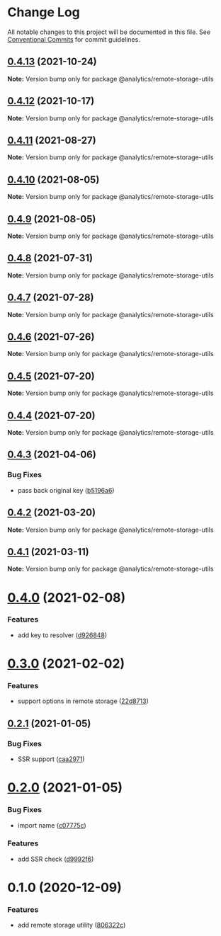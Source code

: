 # Change Log

All notable changes to this project will be documented in this file.
See [Conventional Commits](https://conventionalcommits.org) for commit guidelines.

## [0.4.13](https://github.com/DavidWells/analytics/compare/@analytics/remote-storage-utils@0.4.12...@analytics/remote-storage-utils@0.4.13) (2021-10-24)

**Note:** Version bump only for package @analytics/remote-storage-utils





## [0.4.12](https://github.com/DavidWells/analytics/compare/@analytics/remote-storage-utils@0.4.11...@analytics/remote-storage-utils@0.4.12) (2021-10-17)

**Note:** Version bump only for package @analytics/remote-storage-utils





## [0.4.11](https://github.com/DavidWells/analytics/compare/@analytics/remote-storage-utils@0.4.10...@analytics/remote-storage-utils@0.4.11) (2021-08-27)

**Note:** Version bump only for package @analytics/remote-storage-utils





## [0.4.10](https://github.com/DavidWells/analytics/compare/@analytics/remote-storage-utils@0.4.9...@analytics/remote-storage-utils@0.4.10) (2021-08-05)

**Note:** Version bump only for package @analytics/remote-storage-utils





## [0.4.9](https://github.com/DavidWells/analytics/compare/@analytics/remote-storage-utils@0.4.8...@analytics/remote-storage-utils@0.4.9) (2021-08-05)

**Note:** Version bump only for package @analytics/remote-storage-utils





## [0.4.8](https://github.com/DavidWells/analytics/compare/@analytics/remote-storage-utils@0.4.7...@analytics/remote-storage-utils@0.4.8) (2021-07-31)

**Note:** Version bump only for package @analytics/remote-storage-utils





## [0.4.7](https://github.com/DavidWells/analytics/compare/@analytics/remote-storage-utils@0.4.6...@analytics/remote-storage-utils@0.4.7) (2021-07-28)

**Note:** Version bump only for package @analytics/remote-storage-utils





## [0.4.6](https://github.com/DavidWells/analytics/compare/@analytics/remote-storage-utils@0.4.5...@analytics/remote-storage-utils@0.4.6) (2021-07-26)

**Note:** Version bump only for package @analytics/remote-storage-utils





## [0.4.5](https://github.com/DavidWells/analytics/compare/@analytics/remote-storage-utils@0.4.4...@analytics/remote-storage-utils@0.4.5) (2021-07-20)

**Note:** Version bump only for package @analytics/remote-storage-utils





## [0.4.4](https://github.com/DavidWells/analytics/compare/@analytics/remote-storage-utils@0.4.3...@analytics/remote-storage-utils@0.4.4) (2021-07-20)

**Note:** Version bump only for package @analytics/remote-storage-utils





## [0.4.3](https://github.com/DavidWells/analytics/compare/@analytics/remote-storage-utils@0.4.2...@analytics/remote-storage-utils@0.4.3) (2021-04-06)


### Bug Fixes

* pass back original key ([b5196a6](https://github.com/DavidWells/analytics/commit/b5196a6))





## [0.4.2](https://github.com/DavidWells/analytics/compare/@analytics/remote-storage-utils@0.4.1...@analytics/remote-storage-utils@0.4.2) (2021-03-20)

**Note:** Version bump only for package @analytics/remote-storage-utils





## [0.4.1](https://github.com/DavidWells/analytics/compare/@analytics/remote-storage-utils@0.4.0...@analytics/remote-storage-utils@0.4.1) (2021-03-11)

**Note:** Version bump only for package @analytics/remote-storage-utils





# [0.4.0](https://github.com/DavidWells/analytics/compare/@analytics/remote-storage-utils@0.3.0...@analytics/remote-storage-utils@0.4.0) (2021-02-08)


### Features

* add key to resolver ([d926848](https://github.com/DavidWells/analytics/commit/d926848))





# [0.3.0](https://github.com/DavidWells/analytics/compare/@analytics/remote-storage-utils@0.2.1...@analytics/remote-storage-utils@0.3.0) (2021-02-02)


### Features

* support options in remote storage ([22d8713](https://github.com/DavidWells/analytics/commit/22d8713))





## [0.2.1](https://github.com/DavidWells/analytics/compare/@analytics/remote-storage-utils@0.2.0...@analytics/remote-storage-utils@0.2.1) (2021-01-05)


### Bug Fixes

* SSR support ([caa2971](https://github.com/DavidWells/analytics/commit/caa2971))





# [0.2.0](https://github.com/DavidWells/analytics/compare/@analytics/remote-storage-utils@0.1.0...@analytics/remote-storage-utils@0.2.0) (2021-01-05)


### Bug Fixes

* import name ([c07775c](https://github.com/DavidWells/analytics/commit/c07775c))


### Features

* add SSR check ([d9992f6](https://github.com/DavidWells/analytics/commit/d9992f6))





# 0.1.0 (2020-12-09)


### Features

* add remote storage utility ([806322c](https://github.com/DavidWells/analytics/commit/806322c))
